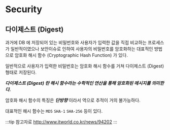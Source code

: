 # Security

## 다이제스트 (Digest)

과거에 DB 에 저장되어 있는 비밀번호와 사용자가 입력한 값을 직접 비교하는 프로세스가 일반적이였으나 보안이슈로 인하여 사용자의 비밀번호를 암호화하는 대표적인 방법으로 암호화 해시 함수 (Cryptographic Hash Function) 가 있다.

일반적으로 사용자가 입력한 비밀번호는 암호화 해시 함수를 거쳐 다이제스트 (Digest) 형태로 저장된다.

_**다이제스트 (Digest) 란 해시 함수라는 수학적인 연산을 통해 암호화된 메시지를 의미한다.**_

암호화 해시 함수의 특징은 _**단방향**_ 이라서 역으로 추적이 거의 불가능하다.

대표적인 해시 함수는 `MD5` `SHA-1` `SHA-256` 등이 있다.

:::tip 참고자료
<http://www.itworld.co.kr/news/94202>
:::
